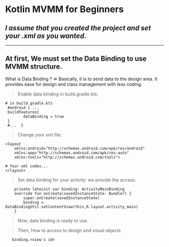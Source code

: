 # Kotlin MVMM for Beginners

*I assume that you created the project and set your .xml as you wanted.*
---
---

## At first, We must set the Data Binding to use MVMM structure.

What is Data Binding ?   =>   Basically, it is to send data to the design area. It provides ease for design and class management with less coding.

> Enable data binding in build.gradle.kts:
```
# in build.gradle.kts
 #android { ...
 buildFeatures{
        dataBinding = true
 }
 #...  }
```
> Change your xml file:
```
<layout
    xmlns:android="http://schemas.android.com/apk/res/android"
    xmlns:app="http://schemas.android.com/apk/res-auto"
    xmlns:tools="http://schemas.android.com/tools">

# Your xml codes...
</layout>
```
> Set data binding for your activity: we provide the access.
```
    private lateinit var binding: ActivityMainBinding
    override fun onCreate(savedInstanceState: Bundle?) {
        super.onCreate(savedInstanceState)
        binding = DataBindingUtil.setContentView(this,R.layout.activity_main)
    }
```

> Now, data binding is ready to use.

> Then, How to access to design and visual objects 
```
   binding.<view's id>  
```



